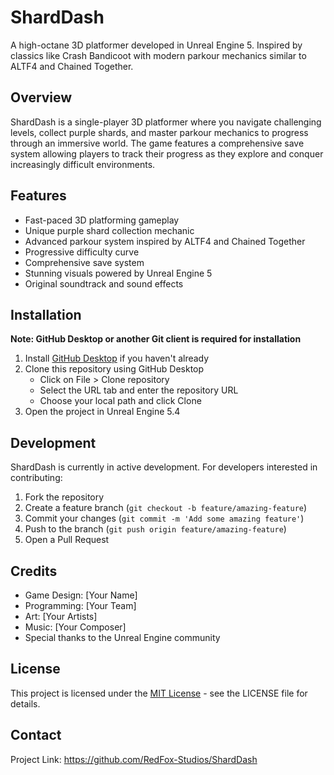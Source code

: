 # ShardDash

A high-octane 3D platformer developed in Unreal Engine 5. Inspired by classics like Crash Bandicoot with modern parkour mechanics similar to ALTF4 and Chained Together.

## Overview

ShardDash is a single-player 3D platformer where you navigate challenging levels, collect purple shards, and master parkour mechanics to progress through an immersive world. The game features a comprehensive save system allowing players to track their progress as they explore and conquer increasingly difficult environments.

## Features

- Fast-paced 3D platforming gameplay
- Unique purple shard collection mechanic
- Advanced parkour system inspired by ALTF4 and Chained Together
- Progressive difficulty curve
- Comprehensive save system
- Stunning visuals powered by Unreal Engine 5
- Original soundtrack and sound effects

## Installation

**Note: GitHub Desktop or another Git client is required for installation**

1. Install [GitHub Desktop](https://desktop.github.com/) if you haven't already
2. Clone this repository using GitHub Desktop
   - Click on File > Clone repository
   - Select the URL tab and enter the repository URL
   - Choose your local path and click Clone
3. Open the project in Unreal Engine 5.4

## Development

ShardDash is currently in active development. For developers interested in contributing:

1. Fork the repository
2. Create a feature branch (`git checkout -b feature/amazing-feature`)
3. Commit your changes (`git commit -m 'Add some amazing feature'`)
4. Push to the branch (`git push origin feature/amazing-feature`)
5. Open a Pull Request

## Credits

- Game Design: [Your Name]
- Programming: [Your Team]
- Art: [Your Artists]
- Music: [Your Composer]
- Special thanks to the Unreal Engine community

## License

This project is licensed under the [MIT License](LICENSE) - see the LICENSE file for details.

## Contact

Project Link: https://github.com/RedFox-Studios/ShardDash
